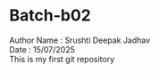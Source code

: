 # Batch-b02
  Author Name : Srushti Deepak Jadhav <br>
  Date : 15/07/2025 <br>
  This is my first git repository
